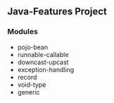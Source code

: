 ## Java-Features Project
### Modules
- pojo-bean
- runnable-callable
- downcast-upcast
- exception-handling
- record
- void-type
- generic